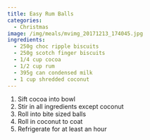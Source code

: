 ```yaml
---
title: Easy Rum Balls
categories:
  - Christmas
image: /img/meals/mvimg_20171213_174045.jpg
ingredients:
  - 250g choc ripple biscuits
  - 250g scotch finger biscuits
  - 1/4 cup cocoa
  - 1/2 cup rum
  - 395g can condensed milk
  - 1 cup shredded coconut
---
```

1. Sift cocoa into bowl 
2. Stir in all ingredients except coconut
3. Roll into bite sized balls
4. Roll in coconut to coat
5. Refrigerate for at least an hour